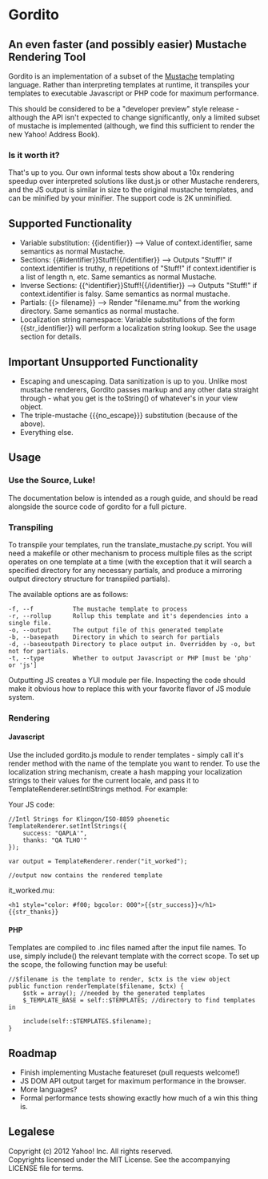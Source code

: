 Gordito
=======

An even faster (and possibly easier) Mustache Rendering Tool
------------------------------------------------------------

Gordito is an implementation of a subset of the [Mustache](https://github.com/janl/mustache.js/) templating language. Rather than interpreting templates at runtime, it transpiles your templates to executable Javascript or PHP code for maximum performance.

This should be considered to be a "developer preview" style release - although the API isn't expected to change significantly, only a limited subset of mustache is implemented (although, we find this sufficient to render the new Yahoo! Address Book).

### Is it worth it?

That's up to you. Our own informal tests show about a 10x rendering speedup over interpreted solutions like dust.js or other Mustache renderers, and the JS output is similar in size to the original mustache templates, and can be minified by your minifier. The support code is 2K unminified.

Supported Functionality
-----------------------

*   Variable substitution: {{identifier}} --> Value of context.identifier, same semantics as normal Mustache.
*   Sections: {{#identifier}}Stuff!{{/identifier}} --> Outputs "Stuff!" if context.identifier is truthy, n repetitions of "Stuff!" if context.identifier is a list of length n, etc. Same semantics as normal Mustache.
*   Inverse Sections: {{^identifier}}Stuff!{{/identifier}} --> Outputs "Stuff!" if context.identifier is falsy. Same semantics as normal mustache.
*   Partials: {{> filename}} --> Render "filename.mu" from the working directory. Same semantics as normal mustache.
*   Localization string namespace: Variable substitutions of the form {{str_identifier}} will perform a localization string lookup. See the usage section for details.

Important Unsupported Functionality
-----------------------------------

*   Escaping and unescaping. Data sanitization is up to you. Unlike most mustache renderers, Gordito passes markup and any other data straight through - what you get is the toString() of whatever's in your view object.
*   The triple-mustache {{{no_escape}}} substitution (because of the above).
*   Everything else.

Usage
-----

### Use the Source, Luke!

The documentation below is intended as a rough guide, and should be read alongside the source code of gordito for a full picture.

### Transpiling

To transpile your templates, run the translate_mustache.py script. You will need a makefile or other mechanism to process multiple files as the script operates on one template at a time (with the exception that it will search a specified directory for any necessary partials, and produce a mirroring output directory structure for transpiled partials).

The available options are as follows:

	-f, --f           The mustache template to process
	-r, --rollup      Rollup this template and it's dependencies into a single file.
	-o, --output      The output file of this generated template
	-b, --basepath    Directory in which to search for partials
	-d, --baseoutpath Directory to place output in. Overridden by -o, but not for partials.
	-t, --type        Whether to output Javascript or PHP [must be 'php' or 'js']

Outputting JS creates a YUI module per file. Inspecting the code should make it obvious how to replace this with your favorite flavor of JS module system.

### Rendering

#### Javascript

Use the included gordito.js module to render templates - simply call it's render method with the name of the template you want to render. To use the localization string mechanism, create a hash mapping your localization strings to their values for the current locale, and pass it to TemplateRenderer.setIntlStrings method. For example:

Your JS code:

    //Intl Strings for Klingon/ISO-8859 phoenetic
   	TemplateRenderer.setIntlStrings({
		success: "QAPLA'",
		thanks: "QA TLHO'"
	});
	
	var output = TemplateRenderer.render("it_worked");
	
	//output now contains the rendered template
	
it_worked.mu:

	<h1 style="color: #f00; bgcolor: 000">{{str_success}}</h1>
	{{str_thanks}}
	
#### PHP

Templates are compiled to .inc files named after the input file names. To use, simply include() the relevant template with the correct scope. To set up the scope, the following function may be useful:

    //$filename is the template to render, $ctx is the view object
    public function renderTemplate($filename, $ctx) {
	    $stk = array(); //needed by the generated templates
	    $_TEMPLATE_BASE = self::$TEMPLATES; //directory to find templates in
	
	    include(self::$TEMPLATES.$filename);
    }

Roadmap
-------

*   Finish implementing Mustache featureset (pull requests welcome!)
*   JS DOM API output target for maximum performance in the browser.
*   More languages?
*   Formal performance tests showing exactly how much of a win this thing is.

Legalese
--------
Copyright (c) 2012 Yahoo! Inc.  All rights reserved.  
Copyrights licensed under the MIT License. See the accompanying LICENSE file
for terms.
